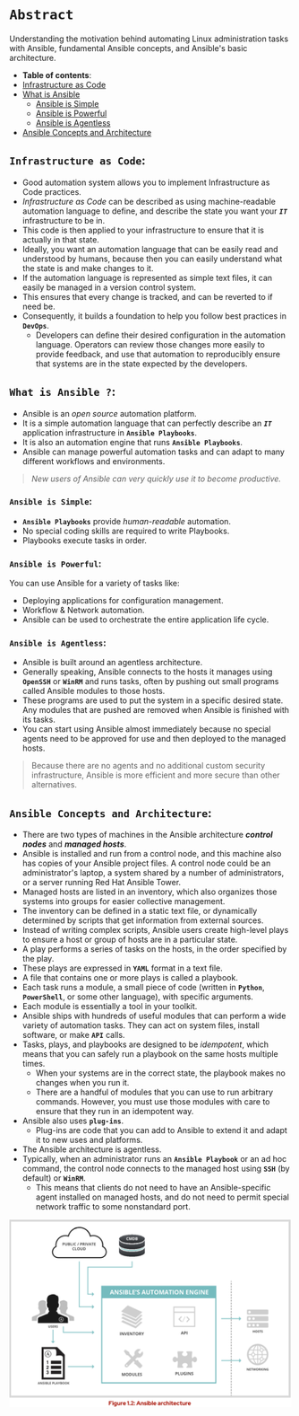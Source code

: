 # **`Abstract`**

Understanding the motivation behind automating Linux administration tasks with Ansible, fundamental Ansible concepts, and Ansible's basic architecture.

-  **Table of contents**:
  - [Infrastructure as Code](#infrastructure-as-code)
  - [What is Ansible](#what-is-ansible)
    - [Ansible is Simple](#ansible-is-simple)
    - [Ansible is Powerful](#ansible-is-powerful)
    - [Ansible is Agentless](#ansible-is-agentless)
  - [Ansible Concepts and Architecture](#ansible-concepts-and-architecture)


## **`Infrastructure as Code`**:

- Good automation system allows you to implement Infrastructure as Code practices. 
- *Infrastructure as Code* can be described as using machine-readable automation language to define, and describe the state you want your ***`IT`*** infrastructure to be in. 
- This code is then applied to your infrastructure to ensure that it is actually in that state.
- Ideally, you want an automation language that can be easily read and understood by humans, because then you can easily understand what the state is and make changes to it. 
- If the automation language is represented as simple text files, it can easily be managed in a version control system.
- This ensures that every change is tracked, and can be reverted to if need be.
- Consequently, it builds a foundation to help you follow best practices in **`DevOps`**. 
  - Developers can define their desired configuration in the automation language. Operators can review those changes more easily to provide feedback, and use that automation to reproducibly ensure that systems are in the state expected by the developers.

## **`What is Ansible ?`**:

- Ansible is an *open source* automation platform. 
- It is a simple automation language that can perfectly describe an ***`IT`*** application infrastructure in **`Ansible Playbooks`**. 
- It is also an automation engine that runs **`Ansible Playbooks`**.
- Ansible can manage powerful automation tasks and can adapt to many different workflows and environments. 

> *New users of Ansible can very quickly use it to become productive.*

### **`Ansible is Simple`**:

- **`Ansible Playbooks`** provide *human-readable* automation. 
- No special coding skills are required to write Playbooks. 
- Playbooks execute tasks in order.

### **`Ansible is Powerful`**:

You can use Ansible for a variety of tasks like:
- Deploying applications for configuration management.
- Workflow & Network automation. 
- Ansible can be used to orchestrate the entire application life cycle.

### **`Ansible is Agentless`**:

- Ansible is built around an agentless architecture. 
- Generally speaking, Ansible connects to the hosts it manages using **`OpenSSH`** or **`WinRM`** and runs tasks, often by pushing out small programs called Ansible modules to those hosts. 
- These programs are used to put the system in a specific desired state. Any modules that are pushed are removed when Ansible is finished with its tasks. 
- You can start using Ansible almost immediately because no special agents need to be approved for use and then deployed to the managed hosts. 

> Because there are no agents and no additional custom security infrastructure, Ansible is more efficient and more secure than other alternatives.

## **`Ansible Concepts and Architecture`**:

- There are two types of machines in the Ansible architecture ***control nodes*** and ***managed hosts***. 
- Ansible is installed and run from a control node, and this machine also has copies of your Ansible project files. A control node could be an administrator's laptop, a system shared by a number of administrators, or a server running Red Hat Ansible Tower.
- Managed hosts are listed in an inventory, which also organizes those systems into groups for easier collective management. 
- The inventory can be defined in a static text file, or dynamically determined by scripts that get information from external sources.
- Instead of writing complex scripts, Ansible users create high-level plays to ensure a host or group of hosts are in a particular state. 
- A play performs a series of tasks on the hosts, in the order specified by the play. 
- These plays are expressed in **`YAML`** format in a text file. 
- A file that contains one or more plays is called a playbook.
- Each task runs a module, a small piece of code (written in **`Python`**, **`PowerShell`**, or some other language), with specific arguments. 
- Each module is essentially a tool in your toolkit. 
- Ansible ships with hundreds of useful modules that can perform a wide variety of automation tasks. They can act on system files, install software, or make **`API`** calls.
- Tasks, plays, and playbooks are designed to be *idempotent*, which means that you can safely run a playbook on the same hosts multiple times. 
  - When your systems are in the correct state, the playbook makes no changes when you run it. 
  - There are a handful of modules that you can use to run arbitrary commands. However, you must use those modules with care to ensure that they run in an idempotent way.
- Ansible also uses **`plug-ins`**. 
  - Plug-ins are code that you can add to Ansible to extend it and adapt it to new uses and platforms.
- The Ansible architecture is agentless.  
- Typically, when an administrator runs an **`Ansible Playbook`** or an ad hoc command, the control node connects to the managed host using **`SSH`** (by default) or **`WinRM`**. 
  -  This means that clients do not need to have an Ansible-specific agent installed on managed hosts, and do not need to permit special network traffic to some nonstandard port.



![alt text](https://github.com/pr3sh/openshift/blob/main/rhel_ansible_automation/images/ansible_architecture.png)
















